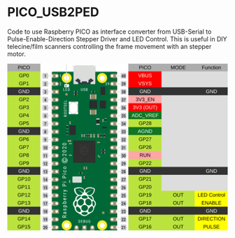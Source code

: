 # PICO_USB2PED
Code to use Raspberry PICO as interface converter from USB-Serial to Pulse-Enable-Direction Stepper Driver and LED Control.
This is useful in DIY telecine/film scanners controlling the frame movement with an stepper motor.

![PICO Pinout](PICO_USB2PED_Pinout.png)
